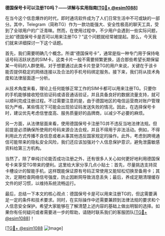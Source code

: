 **德国保号卡可以注册TG吗？——详解与实用指南[[TG💪+ @esim1088](https://t.me/s/esim1088)]**

在当今这个信息爆炸的时代，即时通讯软件成为了人们日常生活中不可或缺的一部分。其中，Telegram（简称TG）作为一款功能强大、安全性极高的聊天工具，受到了全球用户的广泛青睐。然而，在使用过程中，不少用户会遇到一些实际问题，比如“德国保号卡是否可以用来注册TG？”这个问题就经常被提起。那么，今天我们就来详细探讨一下这个话题。

首先，我们需要明确几个概念。所谓“德国保号卡”，通常是指一种专门用于保持电话号码活跃状态的SIM卡。这类卡片一般不需要频繁更换，适合那些希望长期保留某一号码的人群使用。对于想要通过此类卡片登录TG的用户来说，关键在于该卡能否提供稳定的网络连接以及合法的手机号码绑定服务。接下来，我们将从技术角度和法律层面逐一分析。

从技术角度来看，理论上任何能够正常工作的SIM卡都可以用来注册TG。只要你的手机能够接收短信验证码或语音通话验证，并且具备良好的数据流量支持，就可以顺利完成注册过程。不过需要注意的是，由于德国地区的电信运营商对账户管理较为严格，某些情况下可能会出现验证码发送失败的情况。因此，在选择保号卡时，建议优先考虑信誉度高、服务质量好的品牌商，以减少不必要的麻烦。

另一方面，从法律层面来看，使用德国保号卡注册TG并不违反当地法律法规。但前提是必须确保所使用的号码来源合法合规，并且不得用于非法活动。例如，不得利用此方式传播不良信息或者从事其他违反国家规定的操作。此外，考虑到跨境通信可能带来的隐私安全风险，我们还应该加强对个人信息保护意识，避免泄露敏感资料给第三方机构。

当然了，除了单纯讨论能否成功注册之外，还有很多人关心如何更好地利用德国保号卡来享受TG带来的便利。这里给大家分享几点小贴士：首先，尽量挑选支持双卡槽设计的智能手机，这样既能保证原有号码正常使用又能轻松切换至备用卡；其次，定期检查网络信号强度，防止因断网导致消息丢失；最后，养成定期清理缓存文件的好习惯，以维持系统流畅运行。

最后，总结一下本文的核心观点：德国保号卡是可以用来注册TG的，但这需要满足一定的条件和技术要求。同时，在实际操作中还需要兼顾到法律法规的要求和个人信息安全保护。希望大家能够在了解清楚上述内容的基础上做出明智的选择。如果你有任何疑问或者需要进一步的帮助，请随时联系我们的客服团队[[TG💪+ @esim1088](https://t.me/s/esim1088)]！

[[TG💪+ @esim1088](https://t.me/s/esim1088) ![Image](https://i.postimg.cc/4NQfJmqS/Snipaste-2025-05-13-00-14-12.png)]